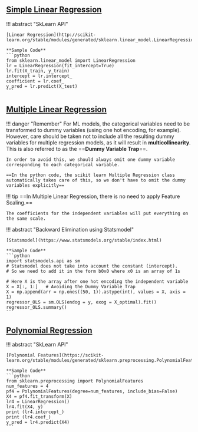 ## [Simple Linear Regression](../stats-reg/#simple-linear-regression-model)

!!! abstract "SkLearn API"

    [Linear Regression](http://scikit-learn.org/stable/modules/generated/sklearn.linear_model.LinearRegression.html)

    **Sample Code**
    ```python
    from sklearn.linear_model import LinearRegression
    lr = LinearRegression(fit_intercept=True)
    lr.fit(X_train, y_train)
    intercept = lr.intercept_
    coefficient = lr.coef_
    y_pred = lr.predict(X_test)
    ```

## [Multiple Linear Regression](../stats-reg/#multiple-linear-regression-model)

!!! danger "Remember"
    For ML models, the categorical variables need to be transformed to dummy variables (using one hot encoding, for example). However, care should be taken not to include all the resulting dummy variables for multiple regression models, as it will result in **multicollinearity**. This is also referred to as the ==**Dummy Variable Trap**==. 

    In order to avoid this, we should always omit one dummy variable corresponding to each categorical variable.

    ==In the python code, the scikit learn Multiple Regression class automatically takes care of this, so we don't have to omit the dummy variables explicitly==

!!! tip
    ==In Multiple Linear Regression, there is no need to apply Feature Scaling.== 
    
    The coefficients for the independent variables will put everything on the same scale.

!!! abstract "Backward Elimination using Statsmodel"

    [Statsmodel](https://www.statsmodels.org/stable/index.html)

    **Sample Code**
    ```python
    import statsmodels.api as sm
    # Statsmodel does not take into account the constant (intercept).
    # So we need to add it in the form b0x0 where x0 is an array of 1s

    # Here X is the array after one hot encoding the independent variable
    X = X[:, 1:]   # Avoiding the Dummy Variable Trap
    X = np.append(arr = np.ones((50, 1)).astype(int), values = X, axis = 1)
    regressor_OLS = sm.OLS(endog = y, exog = X_optimal).fit()
    regressor_OLS.summary()
    ```

## [Polynomial Regression](../stats-reg/#polynomial-regression-model)

!!! abstract "SkLearn API"

    [Polynomial Features](https://scikit-learn.org/stable/modules/generated/sklearn.preprocessing.PolynomialFeatures.html)

    **Sample Code**
    ```python
    from sklearn.preprocessing import PolynomialFeatures
    num_features = 4
    pf4 = PolynomialFeatures(degree=num_features, include_bias=False)
    X4 = pf4.fit_transform(X)
    lr4 = LinearRegression()
    lr4.fit(X4, y)
    print (lr4.intercept_)
    print (lr4.coef_)
    y_pred = lr4.predict(X4)
    ```